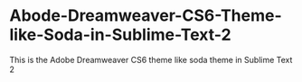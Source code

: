 # Abode-Dreamweaver-CS6-Theme-like-Soda-in-Sublime-Text-2
This is the Adobe Dreamweaver CS6 theme like soda theme in Sublime Text 2
